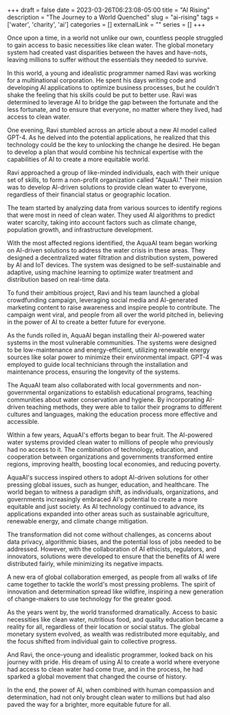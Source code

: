 +++ 
draft = false
date = 2023-03-26T06:23:08-05:00
title = "AI Rising"
description = "The Journey to a World Quenched"
slug = "ai-rising" 
tags = ['water', 'charity', 'ai']
categories = []
externalLink = ""
series = []
+++

Once upon a time, in a world not unlike our own, countless people struggled to gain access to basic necessities like clean water. The global monetary system had created vast disparities between the haves and have-nots, leaving millions to suffer without the essentials they needed to survive.

In this world, a young and idealistic programmer named Ravi was working for a multinational corporation. He spent his days writing code and developing AI applications to optimize business processes, but he couldn't shake the feeling that his skills could be put to better use. Ravi was determined to leverage AI to bridge the gap between the fortunate and the less fortunate, and to ensure that everyone, no matter where they lived, had access to clean water.

One evening, Ravi stumbled across an article about a new AI model called GPT-4. As he delved into the potential applications, he realized that this technology could be the key to unlocking the change he desired. He began to develop a plan that would combine his technical expertise with the capabilities of AI to create a more equitable world.

Ravi approached a group of like-minded individuals, each with their unique set of skills, to form a non-profit organization called "AquaAI." Their mission was to develop AI-driven solutions to provide clean water to everyone, regardless of their financial status or geographic location.

The team started by analyzing data from various sources to identify regions that were most in need of clean water. They used AI algorithms to predict water scarcity, taking into account factors such as climate change, population growth, and infrastructure development.

With the most affected regions identified, the AquaAI team began working on AI-driven solutions to address the water crisis in these areas. They designed a decentralized water filtration and distribution system, powered by AI and IoT devices. The system was designed to be self-sustainable and adaptive, using machine learning to optimize water treatment and distribution based on real-time data.

To fund their ambitious project, Ravi and his team launched a global crowdfunding campaign, leveraging social media and AI-generated marketing content to raise awareness and inspire people to contribute. The campaign went viral, and people from all over the world pitched in, believing in the power of AI to create a better future for everyone.

As the funds rolled in, AquaAI began installing their AI-powered water systems in the most vulnerable communities. The systems were designed to be low-maintenance and energy-efficient, utilizing renewable energy sources like solar power to minimize their environmental impact. GPT-4 was employed to guide local technicians through the installation and maintenance process, ensuring the longevity of the systems.

The AquaAI team also collaborated with local governments and non-governmental organizations to establish educational programs, teaching communities about water conservation and hygiene. By incorporating AI-driven teaching methods, they were able to tailor their programs to different cultures and languages, making the education process more effective and accessible.

Within a few years, AquaAI's efforts began to bear fruit. The AI-powered water systems provided clean water to millions of people who previously had no access to it. The combination of technology, education, and cooperation between organizations and governments transformed entire regions, improving health, boosting local economies, and reducing poverty.

AquaAI's success inspired others to adopt AI-driven solutions for other pressing global issues, such as hunger, education, and healthcare. The world began to witness a paradigm shift, as individuals, organizations, and governments increasingly embraced AI's potential to create a more equitable and just society. As AI technology continued to advance, its applications expanded into other areas such as sustainable agriculture, renewable energy, and climate change mitigation.

The transformation did not come without challenges, as concerns about data privacy, algorithmic biases, and the potential loss of jobs needed to be addressed. However, with the collaboration of AI ethicists, regulators, and innovators, solutions were developed to ensure that the benefits of AI were distributed fairly, while minimizing its negative impacts.

A new era of global collaboration emerged, as people from all walks of life came together to tackle the world's most pressing problems. The spirit of innovation and determination spread like wildfire, inspiring a new generation of change-makers to use technology for the greater good.

As the years went by, the world transformed dramatically. Access to basic necessities like clean water, nutritious food, and quality education became a reality for all, regardless of their location or social status. The global monetary system evolved, as wealth was redistributed more equitably, and the focus shifted from individual gain to collective progress.

And Ravi, the once-young and idealistic programmer, looked back on his journey with pride. His dream of using AI to create a world where everyone had access to clean water had come true, and in the process, he had sparked a global movement that changed the course of history.

In the end, the power of AI, when combined with human compassion and determination, had not only brought clean water to millions but had also paved the way for a brighter, more equitable future for all.